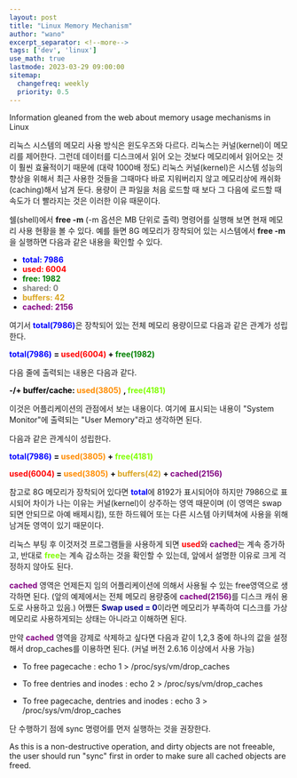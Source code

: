 ```yaml
---
layout: post
title: "Linux Memory Mechanism"
author: "wano"
excerpt_separator: <!--more-->
tags: ['dev', 'linux']
use_math: true
lastmode: 2023-03-29 09:00:00
sitemap:
  changefreq: weekly
  priority: 0.5
---
```


Information gleaned from the web about memory usage mechanisms in Linux<!--more-->

리눅스 시스템의 메모리 사용 방식은 윈도우즈와 다르다. 리눅스는 커널(kernel)이 메모리를 제어한다. 그런데 데이터를 디스크에서 읽어 오는 것보다 메모리에서 읽어오는 것이 훨씬 효율적이기 때문에 (대략 1000배 정도) 리눅스 커널(kernel)은 시스템 성능의 향상을 위해서 최근 사용한 것들을 그때마다 바로 지워버리지 않고 메모리상에 캐쉬화(caching)해서 남겨 둔다. 용량이 큰 파일을 처음 로드할 때 보다 그 다음에 로드할 때 속도가 더 빨라지는 것은 이러한 이유 때문이다.

쉘(shell)에서 **free -m** (-m 옵션은 MB 단위로 출력) 명령어를 실행해 보면 현재 메모리 사용 현황을 볼 수 있다. 예를 들면 8G 메모리가 장착되어 있는 시스템에서 **free -m**을 실행하면 다음과 같은 내용을 확인할 수 있다.
* <span style="color:blue">**total: 7986**</span>
* <span style="color:red">**used: 6004**</span>
* <span style="color:green">**free: 1982**</span>
* <span style="color:gray">**shared: 0**</span>
* <span style="color:goldenrod">**buffers: 42**</span>
* <span style="color:purple">**cached: 2156**</span>

여기서 <span style="color:blue">**total(7986)**</span>은 장착되어 있는 전체 메모리 용량이므로 다음과 같은 관계가 성립한다.

<span style="color:blue;font-weight:bold">total(7986)</span>
<span style="color:black;font-weight:bold"> = </span>
<span style="color:red;font-weight:bold"> used(6004) </span>
<span style="color:black;font-weight:bold"> + </span>
<span style="color:green;font-weight:bold"> free(1982) </span>

다음 줄에 출력되는 내용은 다음과 같다.

<span style="color:black;font-weight:bold"> -/+ buffer/cache: </span>
<span style="color:darkorange;font-weight:bold">used(3805)</span>
<span style="color:black;font-weight:bold">, </span>
<span style="color:chartreuse;font-weight:bold">free(4181)</span>

이것은 어플리케이션의 관점에서 보는 내용이다. 여기에 표시되는 내용이 "System Monitor"에 출력되는 "User Memory"라고 생각하면 된다.

다음과 같은 관계식이 성립한다.

<span style="color:blue;font-weight:bold">total(7986)</span>
<span style="color:black;font-weight:bold"> = </span>
<span style="color:darkorange;font-weight:bold">used(3805)</span>
<span style="color:black;font-weight:bold"> + </span>
<span style="color:chartreuse;font-weight:bold">free(4181)</span>

<span style="color:red;font-weight:bold"> used(6004) </span>
<span style="color:black;font-weight:bold"> = </span>
<span style="color:darkorange;font-weight:bold">used(3805)</span>
<span style="color:black;font-weight:bold"> + </span>
<span style="color:goldenrod;font-weight:bold">buffers(42)</span>
<span style="color:black;font-weight:bold"> + </span> 
<span style="color:purple;font-weight:bold">cached(2156)</span>

참고로 8G 메모리가 장착되어 있다면 <span style="color:blue;font-weight:bold">total</span>에 8192가 표시되어야 하지만 7986으로 표시되어 차이가 나는 이유는 커널(kernel)이 상주하는 영역 때문이며 (이 영역은 swap되면 안되므로 아예 배제시킴), 또한 하드웨어 또는 다른 시스템 아키텍쳐에 사용을 위해 남겨둔 영역이 있기 때문이다.

리눅스 부팅 후 이것저것 프로그램들을 사용하게 되면 <span style="color:red;font-weight:bold">used</span>와 <span style="color:purple;font-weight:bold">cached</span>는 계속 증가하고, 반대로 <span style="color:chartreuse;font-weight:bold">free</span>는 계속 감소하는 것을 확인할 수 있는데, 앞에서 설명한 이유로 크게 걱정하지 않아도 된다.

<span style="color:purple;font-weight:bold">cached</span> 영역은 언제든지 임의 어플리케이션에 의해서 사용될 수 있는 free영역으로 생각하면 된다. (앞의 예제에서는 전체 메모리 용량중에 <span style="color:purple;font-weight:bold">cached(2156)</span>를 디스크 캐쉬 용도로 사용하고 있음.) 어쨌든 <span style="color:darkblue;font-weight:bold">Swap used = 0</span>이라면 메모리가 부족하여 디스크를 가상 메모리로 사용하게되는 상태는 아니라고 이해하면 된다.

만약 <span style="color:purple;font-weight:bold">cached</span> 영역을 강제로 삭제하고 싶다면 다음과 같이 1,2,3 중에 하나의 값을 설정해서 drop_caches를 이용하면 된다. (커널 버전 2.6.16 이상에서 사용 가능)

* To free pagecache
: echo 1 > /proc/sys/vm/drop_caches

* To free dentries and inodes
: echo 2 > /proc/sys/vm/drop_caches

* To free pagecache, dentries and inodes
: echo 3 > /proc/sys/vm/drop_caches

단 수행하기 점에 sync 명령어를 먼저 실행하는 것을 권장한다.

As this is a non-destructive operation, and dirty objects are not freeable, the user should run "sync" first in order to make sure all cached objects are freed.
